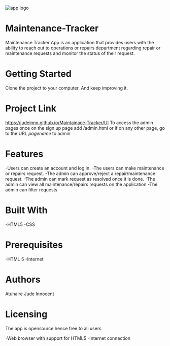 ![app logo](.UI/logo.jpg)
# Maintenance-Tracker

Maintenance Tracker App is an application that provides users with the ability to reach out to operations or repairs department regarding repair or maintenance requests and monitor the status of their request.

# Getting Started

Clone the project to your computer. And keep improving it.

# Project Link

https://judeinno.github.io/Maintainace-Tracker/UI 
To access the admin pages once on the sign up page add /admin.html or if on any other page, go to the URL *pagename* to admin

# Features

-Users can create an account and log in.
-The users can make maintenance or repairs request.
-The admin can approve/reject a repair/maintenance request.
-The admin can mark request as resolved once it is done.
-The admin can view all maintenance/repairs requests on the application
-The admin can filter requests

# Built With

-HTML5
-CSS

# Prerequisites

-HTML 5
-Internet

# Authors

Atuhaire Jude Innocent

# Licensing

The app is opensource hence free to all users

-Web browser with support for HTML5
-Internet connection


